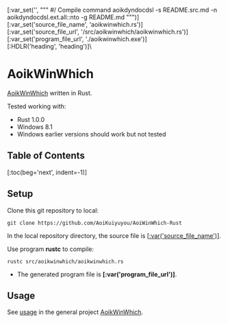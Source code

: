 [:var_set('', """
#/ Compile command
aoikdyndocdsl -s README.src.md -n aoikdyndocdsl.ext.all::nto -g README.md
""")]\
[:var_set('source_file_name', 'aoikwinwhich.rs')]\
[:var_set('source_file_url', '/src/aoikwinwhich/aoikwinwhich.rs')]\
[:var_set('program_file_url', './aoikwinwhich.exe')]\
[:HDLR('heading', 'heading')]\
# AoikWinWhich
[AoikWinWhich](https://github.com/AoiKuiyuyou/AoikWinWhich) written in Rust.

Tested working with:
- Rust 1.0.0
- Windows 8.1
- Windows earlier versions should work but not tested

## Table of Contents
[:toc(beg='next', indent=-1)]

## Setup
Clone this git repository to local:
```
git clone https://github.com/AoiKuiyuyou/AoiWinWhich-Rust
```

In the local repository directory, the source file is
[[:var('source_file_name')]]([:var('source_file_url')]).

Use program **rustc** to compile:
```
rustc src/aoikwinwhich/aoikwinwhich.rs
```
- The generated program file is **[:var('program_file_url')]**.

## Usage
See [usage](https://github.com/AoiKuiyuyou/AoikWinWhich#how-to-use) in the
general project [AoikWinWhich](https://github.com/AoiKuiyuyou/AoikWinWhich).
